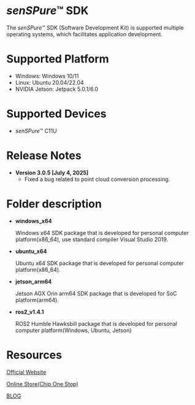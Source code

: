 # *senSPure*&trade; SDK

The *senSPure*&trade; SDK (Software Development Kit)  is supported multiple operating systems, which facilitates application development.

# Supported Platform
* Windows: Windows 10/11
* Linux: Ubuntu 20.04/22.04
* NVIDIA Jetson: Jetpack 5.0.1/6.0

# Supported Devices
* *senSPure*&trade; C11U

# Release Notes
* **Version 3.0.5 [July 4, 2025]**
   * Fixed a bug related to point cloud conversion processing.

# Folder description
* **windows_x64**

    Windows x64 SDK package that is developed for personal computer platform(x86_64), use standard compiler Visual Studio 2019.

* **ubuntu_x64**

     Ubuntu x64 SDK package that is developed for personal computer platform(x86_64).

* **jetson_arm64**

    Jetson AGX Orin arm64 SDK package that is developed for SoC platform(arm64).

* **ros2_v1.4.1**

    ROS2 Humble Hawksbill package that is developed for personal computer platform(Windows, Ubuntu, Jetson)


# Resources
[Official Website](https://www.toppan.com/en/electronics/device/tof/)

[Online Store(Chip One Stop)](https://www.chip1stop.com/products/TOPPAN/TPSC1AS1Z/TOPP*0000005)

[BLOG](https://toppan-tof.jp/)